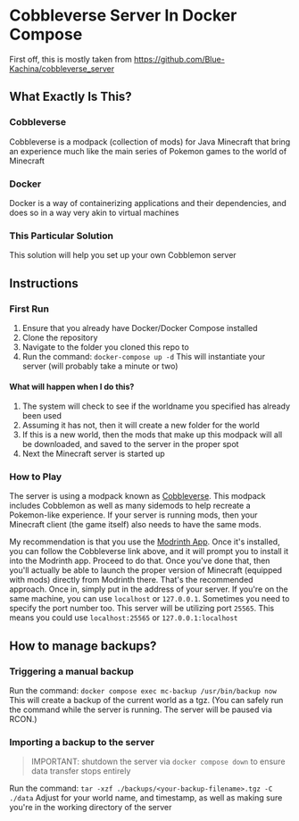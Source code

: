 # Cobbleverse Server In Docker Compose
First off, this is mostly taken from https://github.com/Blue-Kachina/cobbleverse_server

## What Exactly Is This?
### Cobbleverse
Cobbleverse is a modpack (collection of mods) for Java Minecraft that bring an experience much like the main series of Pokemon games to the world of Minecraft

### Docker
Docker is a way of containerizing applications and their dependencies, and does so in a way very akin to virtual machines

### This Particular Solution
This solution will help you set up your own Cobblemon server

## Instructions
### First Run
1) Ensure that you already have Docker/Docker Compose installed
2) Clone the repository
3) Navigate to the folder you cloned this repo to
4) Run the command: `docker-compose up -d` This will instantiate your server (will probably take a minute or two)

#### What will happen when I do this?
1) The system will check to see if the worldname you specified has already been used
2) Assuming it has not, then it will create a new folder for the world
3) If this is a new world, then the mods that make up this modpack will all be downloaded, and saved to the server in the proper spot
4) Next the Minecraft server is started up

### How to Play
The server is using a modpack known as [Cobbleverse](https://modrinth.com/modpack/cobbleverse).
This modpack includes Cobblemon as well as many sidemods to help recreate a Pokemon-like experience.
If your server is running mods, then your Minecraft client (the game itself) also needs to have the same mods.

My recommendation is that you use the [Modrinth App](https://modrinth.com/app).  Once it's installed, you can follow the Cobbleverse link above, and it will prompt you to install it into the Modrinth app.  Proceed to do that.  Once you've done that, then you'll actually be able to launch the proper version of Minecraft (equipped with mods) directly from Modrinth there.  That's the recommended approach.
Once in, simply put in the address of your server.  If you're on the same machine, you can use `localhost` or `127.0.0.1`.
Sometimes you need to specify the port number too.  This server will be utilizing port `25565`.
This means you could use `localhost:25565` or `127.0.0.1:localhost`

## How to manage backups?
### Triggering a manual backup
Run the command: `docker compose exec mc-backup /usr/bin/backup now` This will create a backup of the current world as a tgz.
(You can safely run the command while the server is running. The server will be paused via RCON.)

### Importing a backup to the server
> IMPORTANT: shutdown the server via `docker compose down` to ensure data transfer stops entirely

Run the command: `tar -xzf ./backups/<your-backup-filename>.tgz -C ./data` Adjust for your world name, and timestamp, as well as making sure you're in the working directory of the server
